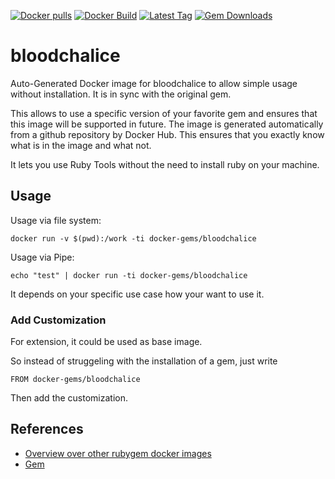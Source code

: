 [![Docker pulls](https://img.shields.io/docker/pulls/rubygem/bloodchalice.svg)](https://hub.docker.com/r/rubygem/bloodchalice/)
[![Docker Build](https://img.shields.io/docker/automated/rubygem/bloodchalice.svg)](https://hub.docker.com/r/rubygem/bloodchalice/)
[![Latest Tag](https://img.shields.io/github/tag/docker-rubygem/bloodchalice.svg)](https://hub.docker.com/r/rubygem/bloodchalice/)
[![Gem Downloads](https://img.shields.io/gem/dt/bloodchalice.svg)](https://rubygems.org/gems/bloodchalice/)
# bloodchalice

Auto-Generated Docker image for bloodchalice to allow simple usage without installation.
It is in sync with the original gem.

This allows to use a specific version of your favorite gem and ensures that this image will be supported in future.
The image is generated automatically from a github repository by Docker Hub.
This ensures that you exactly know what is in the image and what not.

It lets you use Ruby Tools without the need to install ruby on your machine.

## Usage

Usage via file system:

`docker run -v $(pwd):/work -ti docker-gems/bloodchalice`

Usage via Pipe:

`echo "test" | docker run -ti docker-gems/bloodchalice`

It depends on your specific use case how your want to use it.

### Add Customization

For extension, it could be used as base image.

So instead of struggeling with the installation of a gem, just write

`FROM docker-gems/bloodchalice`

Then add the customization.

## References

 - [Overview over other rubygem docker images](https://github.com/thinkbot/docker-rubygem)
 - [Gem](https://rubygems.org/gems/bloodchalice/)
